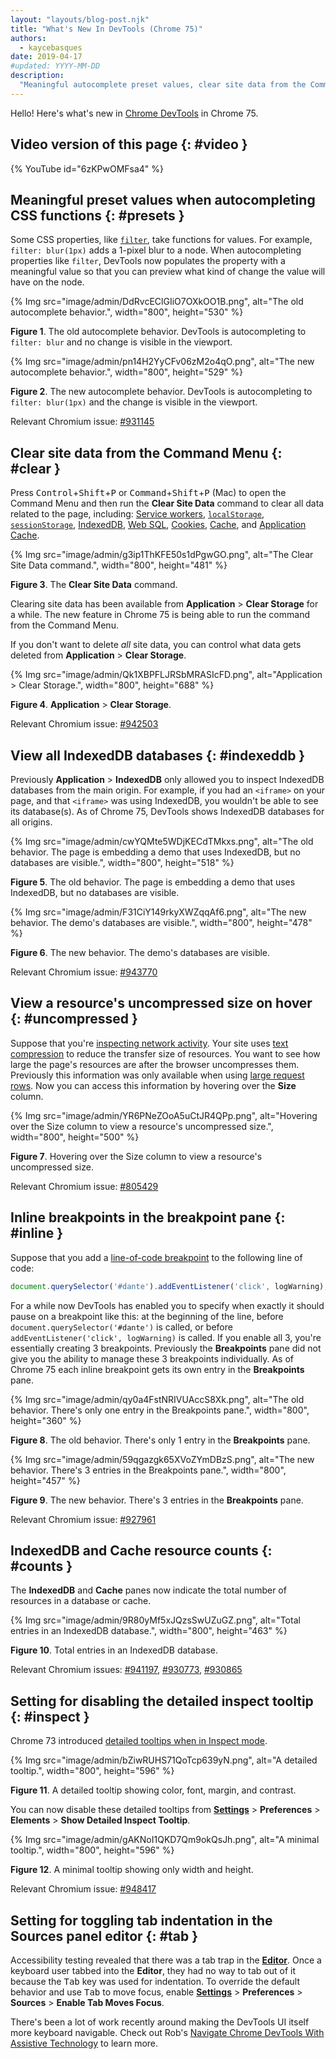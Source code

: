 ```yaml
---
layout: "layouts/blog-post.njk"
title: "What's New In DevTools (Chrome 75)"
authors:
  - kaycebasques
date: 2019-04-17
#updated: YYYY-MM-DD
description:
  "Meaningful autocomplete preset values, clear site data from the Command Menu, and more."
---
```


Hello! Here's what's new in [Chrome DevTools][1] in Chrome 75.

## Video version of this page {: #video }

{% YouTube id="6zKPwOMFsa4" %}

## Meaningful preset values when autocompleting CSS functions {: #presets }

Some CSS properties, like [`filter`][2], take functions for values. For example, `filter: blur(1px)`
adds a 1-pixel blur to a node. When autocompleting properties like `filter`, DevTools now populates
the property with a meaningful value so that you can preview what kind of change the value will have
on the node.

{% Img src="image/admin/DdRvcEClGIiO7OXkOO1B.png", alt="The old autocomplete behavior.", width="800", height="530" %}

**Figure 1**. The old autocomplete behavior. DevTools is autocompleting to `filter: blur` and no
change is visible in the viewport.

{% Img src="image/admin/pn14H2YyCFv06zM2o4qO.png", alt="The new autocomplete behavior.", width="800", height="529" %}

**Figure 2**. The new autocomplete behavior. DevTools is autocompleting to `filter: blur(1px)` and
the change is visible in the viewport.

Relevant Chromium issue: [#931145][3]

## Clear site data from the Command Menu {: #clear }

Press <kbd>Control</kbd>+<kbd>Shift</kbd>+<kbd>P</kbd> or
<kbd>Command</kbd>+<kbd>Shift</kbd>+<kbd>P</kbd> (Mac) to open the Command Menu and then run the
**Clear Site Data** command to clear all data related to the page, including: [Service workers][4],
[`localStorage`][5], [`sessionStorage`][6], [IndexedDB][7], [Web SQL][8], [Cookies][9], [Cache][10],
and [Application Cache][11].

{% Img src="image/admin/g3ip1ThKFE50s1dPgwGO.png", alt="The Clear Site Data command.", width="800", height="481" %}

**Figure 3**. The **Clear Site Data** command.

Clearing site data has been available from **Application** > **Clear Storage** for a while. The new
feature in Chrome 75 is being able to run the command from the Command Menu.

If you don't want to delete _all_ site data, you can control what data gets deleted from
**Application** > **Clear Storage**.

{% Img src="image/admin/Qk1XBPFLJRSbMRASIcFD.png", alt="Application > Clear Storage.", width="800", height="688" %}

**Figure 4**. **Application** > **Clear Storage**.

Relevant Chromium issue: [#942503][12]

## View all IndexedDB databases {: #indexeddb }

Previously **Application** > **IndexedDB** only allowed you to inspect IndexedDB databases from the
main origin. For example, if you had an `<iframe>` on your page, and that `<iframe>` was using
IndexedDB, you wouldn't be able to see its database(s). As of Chrome 75, DevTools shows IndexedDB
databases for all origins.

{% Img src="image/admin/cwYQMte5WDjKECdTMkxs.png", alt="The old behavior. The page is embedding a demo that uses IndexedDB, but no databases are visible.", width="800", height="518" %}

**Figure 5**. The old behavior. The page is embedding a demo that uses IndexedDB, but no databases
are visible.

{% Img src="image/admin/F31CiY149rkyXWZqqAf6.png", alt="The new behavior. The demo's databases are visible.", width="800", height="478" %}

**Figure 6**. The new behavior. The demo's databases are visible.

Relevant Chromium issue: [#943770][13]

## View a resource's uncompressed size on hover {: #uncompressed }

Suppose that you're [inspecting network activity][14]. Your site uses [text compression][15] to
reduce the transfer size of resources. You want to see how large the page's resources are after the
browser uncompresses them. Previously this information was only available when using [large request
rows][16]. Now you can access this information by hovering over the **Size** column.

{% Img src="image/admin/YR6PNeZOoA5uCtJR4QPp.png", alt="Hovering over the Size column to view a resource's uncompressed size.", width="800", height="500" %}

**Figure 7**. Hovering over the Size column to view a resource's uncompressed size.

Relevant Chromium issue: [#805429][17]

## Inline breakpoints in the breakpoint pane {: #inline }

Suppose that you add a [line-of-code breakpoint][18] to the following line of code:

```js
document.querySelector('#dante').addEventListener('click', logWarning);
```

For a while now DevTools has enabled you to specify when exactly it should pause on a breakpoint
like this: at the beginning of the line, before `document.querySelector('#dante')` is called, or
before `addEventListener('click', logWarning)` is called. If you enable all 3, you're essentially
creating 3 breakpoints. Previously the **Breakpoints** pane did not give you the ability to manage
these 3 breakpoints individually. As of Chrome 75 each inline breakpoint gets its own entry in the
**Breakpoints** pane.

{% Img src="image/admin/qy0a4FstNRIVUAccS8Xk.png", alt="The old behavior. There's only one entry in the Breakpoints pane.", width="800", height="360" %}

**Figure 8**. The old behavior. There's only 1 entry in the **Breakpoints** pane.

{% Img src="image/admin/59qgazgk65XVoZYmDBzS.png", alt="The new behavior. There's 3 entries in the Breakpoints pane.", width="800", height="457" %}

**Figure 9**. The new behavior. There's 3 entries in the **Breakpoints** pane.

Relevant Chromium issue: [#927961][19]

## IndexedDB and Cache resource counts {: #counts }

The **IndexedDB** and **Cache** panes now indicate the total number of resources in a database or
cache.

{% Img src="image/admin/9R80yMf5xJQzsSwUZuGZ.png", alt="Total entries in an IndexedDB database.", width="800", height="463" %}

**Figure 10**. Total entries in an IndexedDB database.

Relevant Chromium issues: [#941197][20], [#930773][21], [#930865][22]

## Setting for disabling the detailed inspect tooltip {: #inspect }

Chrome 73 introduced [detailed tooltips when in Inspect mode][23].

{% Img src="image/admin/bZiwRUHS71QoTcp639yN.png", alt="A detailed tooltip.", width="800", height="596" %}

**Figure 11**. A detailed tooltip showing color, font, margin, and contrast.

You can now disable these detailed tooltips from [**Settings**][24] > **Preferences** >
**Elements** > **Show Detailed Inspect Tooltip**.

{% Img src="image/admin/gAKNoI1QKD7Qm9okQsJh.png", alt="A minimal tooltip.", width="800", height="596" %}

**Figure 12**. A minimal tooltip showing only width and height.

Relevant Chromium issue: [#948417][25]

## Setting for toggling tab indentation in the Sources panel editor {: #tab }

Accessibility testing revealed that there was a tab trap in the [**Editor**][26]. Once a keyboard
user tabbed into the **Editor**, they had no way to tab out of it because the <kbd>Tab</kbd> key was
used for indentation. To override the default behavior and use <kbd>Tab</kbd> to move focus, enable
[**Settings**][27] > **Preferences** > **Sources** > **Enable Tab Moves Focus**.

There's been a lot of work recently around making the DevTools UI itself more keyboard navigable.
Check out Rob's [Navigate Chrome DevTools With Assistive Technology][28] to learn more.

[1]: /docs/devtools
[2]: https://developer.mozilla.org/en-US/docs/Web/CSS/filter
[3]: https://crbug.com/931145
[4]: /web/ilt/pwa/introduction-to-service-worker
[5]: https://developer.mozilla.org/en-US/docs/Web/API/Window/localStorage
[6]: https://developer.mozilla.org/en-US/docs/Web/API/Window/sessionStorage
[7]: https://developer.mozilla.org/en-US/docs/Web/API/IndexedDB_API
[8]: https://www.w3.org/TR/webdatabase/
[9]: https://developer.mozilla.org/en-US/docs/Web/HTTP/Cookies
[10]: https://developer.mozilla.org/en-US/docs/Web/API/Cache
[11]: https://developer.mozilla.org/en-US/docs/Web/HTML/Using_the_application_cache
[12]: https://crbug.com/942503
[13]: https://crbug.com/943770
[14]: /docs/devtools/network
[15]: /web/tools/lighthouse/audits/text-compression
[16]: /docs/devtools/network/reference#uncompressed
[17]: https://crbug.com/805429
[18]: /docs/devtools/javascript/breakpoints#loc
[19]: https://crbug.com/927961
[20]: https://crbug.com/941197
[21]: https://crbug.com/930773
[22]: https://crbug.com/930865
[23]: /web/updates/2019/01/devtools#inspect
[24]: /docs/devtools/customize/#settings
[25]: https://crbug.com/948417
[26]: /docs/devtools/sources#edit
[27]: /docs/devtools/customize/#settings
[28]: /docs/devtools/accessibility/navigation
